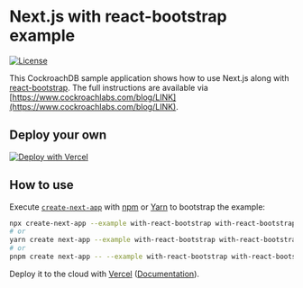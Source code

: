 # Next.js with react-bootstrap example

[![License](https://img.shields.io/badge/License-Apache_2.0-blue.svg)](https://opensource.org/licenses/Apache-2.0)

This CockroachDB sample application shows how to use Next.js along with [react-bootstrap](https://react-bootstrap.github.io/). The full instructions are available via [https://www.cockroachlabs.com/blog/LINK](https://www.cockroachlabs.com/blog/LINK).

## Deploy your own

[![Deploy with Vercel](https://vercel.com/button)](https://vercel.com/new/clone?repository-url=https%3A%2F%2Fgithub.com%2Faydrian%2Fsocial-events-app&env=DATABASE_URL,CERT)

## How to use

Execute [`create-next-app`](https://github.com/vercel/next.js/tree/canary/packages/create-next-app) with [npm](https://docs.npmjs.com/cli/init) or [Yarn](https://yarnpkg.com/lang/en/docs/cli/create/) to bootstrap the example:

```bash
npx create-next-app --example with-react-bootstrap with-react-bootstrap-app
# or
yarn create next-app --example with-react-bootstrap with-react-bootstrap-app
# or
pnpm create next-app -- --example with-react-bootstrap with-react-bootstrap-app
```

Deploy it to the cloud with [Vercel](https://vercel.com/new?utm_source=github&utm_medium=readme&utm_campaign=next-example) ([Documentation](https://nextjs.org/docs/deployment)).
